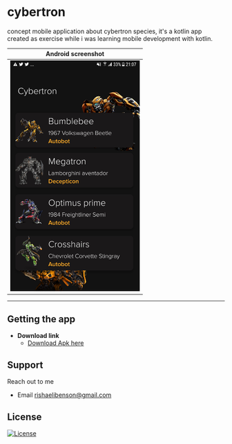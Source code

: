 # cybertron

concept mobile application about cybertron species, it's a kotlin app created as exercise while i was learning mobile development with kotlin.

|             Android screenshot              |
| :-----------------------------------------: |
| <img src="./assets/shot.png" width="300" /> |

---

## Getting the app

- **Download link**
  - <a href="http://www.mediafire.com/file/ok9es03owvhyff5/findCars.apk/file" target="_blank">Download Apk here</a>

## Support

Reach out to me

- Email rishaelibenson@gmail.com

## License

[![License](http://img.shields.io/:license-mit-blue.svg?style=flat-square)](http://badges.mit-license.org)
